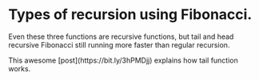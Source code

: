 <h1>Types of recursion using Fibonacci.</h1>
<p>Even these three functions are recursive functions, but tail and head recursive Fibonacci still running more faster than regular recursion.</p>
This awesome [post](https://bit.ly/3hPMDjj) explains how tail function works.
